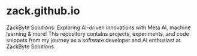 # zack.github.io
ZackByte Solutions: Exploring AI-driven innovations with Meta AI, machine learning &amp; more! This repository contains projects, experiments, and code snippets from my journey as a software developer and AI enthusiast at ZackByte Solutions.
